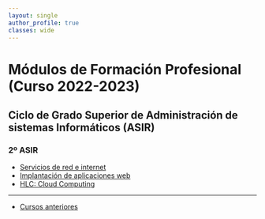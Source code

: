 ```yaml
---
layout: single
author_profile: true
classes: wide
---
```

# Módulos de Formación Profesional (Curso 2022-2023)

## Ciclo de Grado Superior de Administración de sistemas Informáticos (ASIR)

### 2º ASIR

* [Servicios de red e internet](sri2122)
* [Implantación de aplicaciones web](iaw2122)
* [HLC: Cloud Computing](hlc2122)

---

* [Cursos anteriores](anteriores.html)
